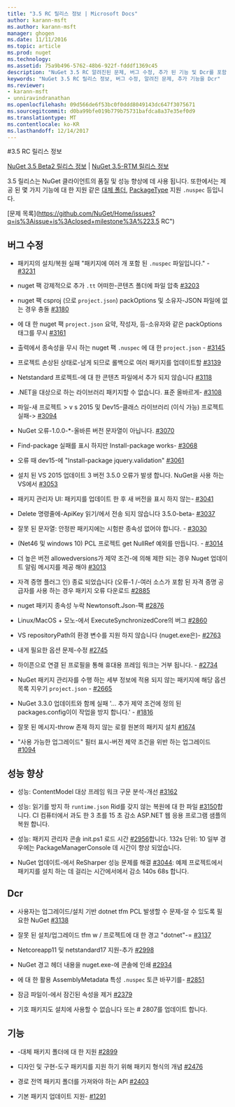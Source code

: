 ```yaml
---
title: "3.5 RC 릴리스 정보 | Microsoft Docs"
author: karann-msft
ms.author: karann-msft
manager: ghogen
ms.date: 11/11/2016
ms.topic: article
ms.prod: nuget
ms.technology: 
ms.assetid: 75a9b496-5762-48b6-922f-fdddf1369c45
description: "NuGet 3.5 RC 알려진된 문제, 버그 수정, 추가 된 기능 및 Dcr를 포함 하 여에 대 한 릴리스 정보입니다."
keywords: "NuGet 3.5 RC 릴리스 정보, 버그 수정, 알려진 문제, 추가 기능을 Dcr"
ms.reviewer:
- karann-msft
- unniravindranathan
ms.openlocfilehash: 09d566de6f53bc0f0ddd8049143dc647f3075671
ms.sourcegitcommit: d0ba99bfe019b779b75731bafdca8a37e35ef0d9
ms.translationtype: MT
ms.contentlocale: ko-KR
ms.lasthandoff: 12/14/2017
---
```

#<a name="35-rc-release-notes"></a>3.5 RC 릴리스 정보

[NuGet 3.5 Beta2 릴리스 정보](../release-notes/nuget-3.5-Beta2.md) | [NuGet 3.5-RTM 릴리스 정보](../release-notes/nuget-3.5-RTM.md)

3.5 릴리스는 NuGet 클라이언트의 품질 및 성능 향상에 데 사용 됩니다. 또한에서는 제공 된 몇 가지 기능에 대 한 지원 같은 [대체 폴더](https://github.com/NuGet/Home/issues/2899), [PackageType](https://github.com/NuGet/Home/issues/2476) 지원 `.nuspec` 등입니다.

[문제 목록](https://github.com/NuGet/Home/issues?q=is%3Aissue+is%3Aclosed+milestone%3A%223.5 RC")

## <a name="bug-fixes"></a>버그 수정

* 패키지의 설치/복원 실패 "패키지에 여러 개 포함 된 `.nuspec` 파일입니다." - [#3231](https://github.com/NuGet/Home/issues/3231)

* nuget 팩 강제적으로 추가 `.tt` 어떠한-콘텐츠 폴더에 파일 압축 [#3203](https://github.com/NuGet/Home/issues/3203)

* nuget 팩 csproj (으로 `project.json`) packOptions 및 소유자-JSON 파일에 없는 경우 충돌 [#3180](https://github.com/NuGet/Home/issues/3180)

* 에 대 한 nuget 팩 `project.json` 요약, 작성자, 등-소유자와 같은 packOptions 태그를 무시 [#3161](https://github.com/NuGet/Home/issues/3161)

* 출력에서 종속성을 무시 하는 nuget 팩 `.nuspec` 에 대 한 `project.json`  -  [#3145](https://github.com/NuGet/Home/issues/3145)

* 프로젝트 손상된 상태로-남게 되므로 롤백으로 여러 패키지를 업데이트할 [#3139](https://github.com/NuGet/Home/issues/3139)

* Netstandard 프로젝트-에 대 한 콘텐츠 파일에서 추가 되지 않습니다 [#3118](https://github.com/NuGet/Home/issues/3118)

* .NET을 대상으로 하는 라이브러리 패키지할 수 없습니다. 표준 올바르게- [#3108](https://github.com/NuGet/Home/issues/3108)

* 파일-새 프로젝트 > v s 2015 및 Dev15-클래스 라이브러리 (이식 가능) 프로젝트 실패-> [#3094](https://github.com/NuGet/Home/issues/3094)

* NuGet 오류-1.0.0-*-올바른 버전 문자열이 아닙니다. [#3070](https://github.com/NuGet/Home/issues/3070)

* Find-package 실패를 표시 하지만 Install-package works- [#3068](https://github.com/NuGet/Home/issues/3068)

* 오류 때 dev15-에 "Install-package jquery.validation" [#3061](https://github.com/NuGet/Home/issues/3061)

* 설치 된 VS 2015 업데이트 3 버전 3.5.0 오류가 발생 합니다. NuGet을 사용 하는 VS에서 [#3053](https://github.com/NuGet/Home/issues/3053)

* 패키지 관리자 UI: 패키지를 업데이트 한 후 새 버전을 표시 하지 않는- [#3041](https://github.com/NuGet/Home/issues/3041)

* Delete 명령줄에-ApiKey 읽기/에서 전송 되지 않습니다 3.5.0-beta- [#3037](https://github.com/NuGet/Home/issues/3037)

* 잘못 된 문자열: 안정판 패키지에는 시험판 종속성 없어야 합니다. - [#3030](https://github.com/NuGet/Home/issues/3030)

* (Net46 및 windows 10) PCL 프로젝트 get NullRef 예외를 만듭니다. - [#3014](https://github.com/NuGet/Home/issues/3014)

* 더 높은 버전 allowedversions가 제약 조건-에 의해 제한 되는 경우 Nuget 업데이트 알림 메시지를 제공 해야 [#3013](https://github.com/NuGet/Home/issues/3013)

* 자격 증명 플러그 인) 종료 되었습니다 (오류-1 /-여러 소스가 포함 된 자격 증명 공급자를 사용 하는 경우 패키지 오류 다운로드 [#2885](https://github.com/NuGet/Home/issues/2885)

* nuget 패키지 종속성 누락 Newtonsoft.Json-팩 [#2876](https://github.com/NuGet/Home/issues/2876)

* Linux/MacOS + 모노-에서 ExecuteSynchronizedCore의 버그 [#2860](https://github.com/NuGet/Home/issues/2860)

* VS repositoryPath의 환경 변수를 지원 하지 않습니다 (nuget.exe은)- [#2763](https://github.com/NuGet/Home/issues/2763)

* 내게 필요한 옵션 문제-수정 [#2745](https://github.com/NuGet/Home/issues/2745)

* 하이픈으로 연결 된 프로필을 통해 휴대용 프레임 워크는 거부 됩니다. - [#2734](https://github.com/NuGet/Home/issues/2734)

* NuGet 패키지 관리자를 수행 하는 세부 정보에 적용 되지 않는 패키지에 해당 옵션 목록 지우기 `project.json`  -  [#2665](https://github.com/NuGet/Home/issues/2665)

* NuGet 3.3.0 업데이트와 함께 실패 '... 추가 제약 조건에 정의 된 packages.config이이 작업을 방지 합니다.' - [#1816](https://github.com/NuGet/Home/issues/1816)

* 잘못 된 메시지-throw 존재 하지 않는 로컬 원본의 패키지 설치 [#1674](https://github.com/NuGet/Home/issues/1674)

* "사용 가능한 업그레이드" 필터 표시-버전 제약 조건을 위반 하는 업그레이드 [#1094](https://github.com/NuGet/Home/issues/1094)

## <a name="performance-improvements"></a>성능 향상

* 성능: ContentModel 대상 프레임 워크 구문 분석-개선 [#3162](https://github.com/NuGet/Home/issues/3162)

* 성능: 읽기를 방지 하 `runtime.json` Rid를 갖지 않는 복원에 대 한 파일 [#3150](https://github.com/NuGet/Home/issues/3150)합니다. CI 컴퓨터에서 과도 한 3 초를 15 초 감소 ASP.NET 웹 응용 프로그램 샘플의 복원 합니다.

* 성능: 패키지 관리자 콘솔 init.ps1 로드 시간 [#2956](https://github.com/NuGet/Home/issues/2956)합니다. 132s 단위: 10 일부 경우에는 PackageManagerConsole 데 시간이 향상 되었습니다.

* NuGet 업데이트-에서 ReSharper 성능 문제를 해결 [#3044](https://github.com/NuGet/Home/issues/3044): 예제 프로젝트에서 패키지를 설치 하는 데 걸리는 시간에서에서 감소 140s 68s 합니다.

## <a name="dcrs"></a>Dcr

* 사용자는 업그레이드/설치 기반 dotnet tfm PCL 발생할 수 문제-알 수 있도록 필요한 NuGet [#3138](https://github.com/NuGet/Home/issues/3138)

* 잘못 된 설치/업그레이드 tfm w / 프로젝트에 대 한 경고 "dotnet"-= [#3137](https://github.com/NuGet/Home/issues/3137)

* Netcoreapp11 및 netstandard17 지원-추가 [#2998](https://github.com/NuGet/Home/issues/2998)

* NuGet 경고 헤더 내용을 nuget.exe-에 콘솔에 인쇄 [#2934](https://github.com/NuGet/Home/issues/2934)

* 에 대 한 활용 AssemblyMetadata 특성 `.nuspec` 토큰 바꾸기를- [#2851](https://github.com/NuGet/Home/issues/2851)

* 잠금 파일이-에서 잠긴된 속성을 제거 [#2379](https://github.com/NuGet/Home/issues/2379)

* 기호 패키지도 설치에 사용할 수 없습니다 또는 # 2807를 업데이트 합니다.

## <a name="features"></a>기능

* -대체 패키지 폴더에 대 한 지원 [#2899](https://github.com/NuGet/Home/issues/2899)

* 디자인 및 구현-도구 패키지를 지원 하기 위해 패키지 형식의 개념 [#2476](https://github.com/NuGet/Home/issues/2476)

* 경로 전역 패키지 폴더를 가져와야 하는 API [#2403](https://github.com/NuGet/Home/issues/2403)

* 기본 패키지 업데이트 지원- [#1291](https://github.com/NuGet/Home/issues/1291)
